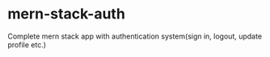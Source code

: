 # mern-stack-auth
Complete mern stack app with authentication system(sign in, logout, update profile etc.) 
